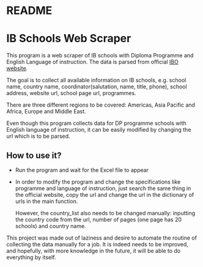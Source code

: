 # README

# IB Schools Web Scraper

This program is a web scraper of IB schools with Diploma Programme and English Language of instruction. The data is parsed from official [IBO website](https://www.ibo.org). 

The goal is to collect all available information on IB schools, e.g. school name, country name, coordinator(salutation, name, title, phone), school address, website url, school page url, programmes.

There are three different regions to be covered: Americas, Asia Pacific and Africa, Europe and Middle East.

Even though this program collects data for DP programme schools with English language of instruction, it can be easily modified by changing the url which is to be parsed.

## How to use it?

- Run the program and wait for the Excel file to appear
- In order to modify the program and change the specifications like programme and language of instruction, just search the same thing in the official website, copy the url and change the url in the dictionary of urls in the main function.

    However, the country_list also needs to be changed manually: inputting the country code from the url, number of pages (one page has 20 schools) and country name.

This project was made out of laziness and desire to automate the routine of collecting the data manually for a job. It is indeed needs to be improved, and hopefully, with more knowledge in the future, it will be able to do everything by itself.